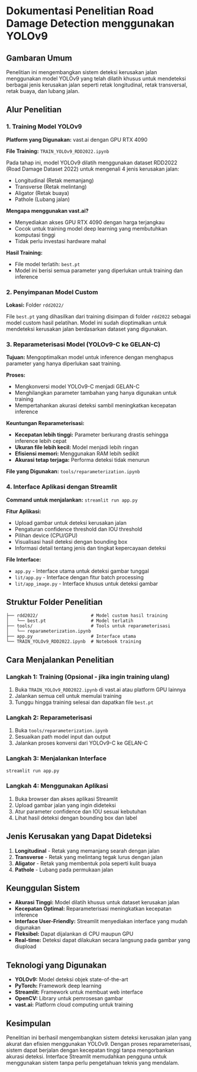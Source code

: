 # Dokumentasi Penelitian Road Damage Detection menggunakan YOLOv9

## Gambaran Umum

Penelitian ini mengembangkan sistem deteksi kerusakan jalan menggunakan model YOLOv9 yang telah dilatih khusus untuk mendeteksi berbagai jenis kerusakan jalan seperti retak longitudinal, retak transversal, retak buaya, dan lubang jalan.

## Alur Penelitian

### 1. Training Model YOLOv9

**Platform yang Digunakan:** vast.ai dengan GPU RTX 4090

**File Training:** `TRAIN_YOLOv9_RDD2022.ipynb`

Pada tahap ini, model YOLOv9 dilatih menggunakan dataset RDD2022 (Road Damage Dataset 2022) untuk mengenali 4 jenis kerusakan jalan:
- Longitudinal (Retak memanjang)
- Transverse (Retak melintang) 
- Aligator (Retak buaya)
- Pathole (Lubang jalan)

**Mengapa menggunakan vast.ai?**
- Menyediakan akses GPU RTX 4090 dengan harga terjangkau
- Cocok untuk training model deep learning yang membutuhkan komputasi tinggi
- Tidak perlu investasi hardware mahal

**Hasil Training:**
- File model terlatih: `best.pt`
- Model ini berisi semua parameter yang diperlukan untuk training dan inference

### 2. Penyimpanan Model Custom

**Lokasi:** Folder `rdd2022/`

File `best.pt` yang dihasilkan dari training disimpan di folder `rdd2022` sebagai model custom hasil pelatihan. Model ini sudah dioptimalkan untuk mendeteksi kerusakan jalan berdasarkan dataset yang digunakan.

### 3. Reparameterisasi Model (YOLOv9-C ke GELAN-C)

**Tujuan:** Mengoptimalkan model untuk inference dengan menghapus parameter yang hanya diperlukan saat training.

**Proses:**
- Mengkonversi model YOLOv9-C menjadi GELAN-C
- Menghilangkan parameter tambahan yang hanya digunakan untuk training
- Mempertahankan akurasi deteksi sambil meningkatkan kecepatan inference

**Keuntungan Reparameterisasi:**
- **Kecepatan lebih tinggi:** Parameter berkurang drastis sehingga inference lebih cepat
- **Ukuran file lebih kecil:** Model menjadi lebih ringan
- **Efisiensi memori:** Menggunakan RAM lebih sedikit
- **Akurasi tetap terjaga:** Performa deteksi tidak menurun

**File yang Digunakan:** `tools/reparameterization.ipynb`

### 4. Interface Aplikasi dengan Streamlit

**Command untuk menjalankan:** `streamlit run app.py`

**Fitur Aplikasi:**
- Upload gambar untuk deteksi kerusakan jalan
- Pengaturan confidence threshold dan IOU threshold
- Pilihan device (CPU/GPU)
- Visualisasi hasil deteksi dengan bounding box
- Informasi detail tentang jenis dan tingkat kepercayaan deteksi

**File Interface:**
- `app.py` - Interface utama untuk deteksi gambar tunggal
- `lit/app.py` - Interface dengan fitur batch processing
- `lit/app_image.py` - Interface khusus untuk deteksi gambar

## Struktur Folder Penelitian

```
├── rdd2022/                    # Model custom hasil training
│   └── best.pt                 # Model terlatih
├── tools/                      # Tools untuk reparameterisasi
│   └── reparameterization.ipynb
├── app.py                      # Interface utama
└── TRAIN_YOLOv9_RDD2022.ipynb  # Notebook training
```

## Cara Menjalankan Penelitian

### Langkah 1: Training (Opsional - jika ingin training ulang)
1. Buka `TRAIN_YOLOv9_RDD2022.ipynb` di vast.ai atau platform GPU lainnya
2. Jalankan semua cell untuk memulai training
3. Tunggu hingga training selesai dan dapatkan file `best.pt`

### Langkah 2: Reparameterisasi
1. Buka `tools/reparameterization.ipynb`
2. Sesuaikan path model input dan output
3. Jalankan proses konversi dari YOLOv9-C ke GELAN-C

### Langkah 3: Menjalankan Interface
```bash
streamlit run app.py
```

### Langkah 4: Menggunakan Aplikasi
1. Buka browser dan akses aplikasi Streamlit
2. Upload gambar jalan yang ingin dideteksi
3. Atur parameter confidence dan IOU sesuai kebutuhan
4. Lihat hasil deteksi dengan bounding box dan label

## Jenis Kerusakan yang Dapat Dideteksi

1. **Longitudinal** - Retak yang memanjang searah dengan jalan
2. **Transverse** - Retak yang melintang tegak lurus dengan jalan  
3. **Aligator** - Retak yang membentuk pola seperti kulit buaya
4. **Pathole** - Lubang pada permukaan jalan

## Keunggulan Sistem

- **Akurasi Tinggi:** Model dilatih khusus untuk dataset kerusakan jalan
- **Kecepatan Optimal:** Reparameterisasi meningkatkan kecepatan inference
- **Interface User-Friendly:** Streamlit menyediakan interface yang mudah digunakan
- **Fleksibel:** Dapat dijalankan di CPU maupun GPU
- **Real-time:** Deteksi dapat dilakukan secara langsung pada gambar yang diupload

## Teknologi yang Digunakan

- **YOLOv9:** Model deteksi objek state-of-the-art
- **PyTorch:** Framework deep learning
- **Streamlit:** Framework untuk membuat web interface
- **OpenCV:** Library untuk pemrosesan gambar
- **vast.ai:** Platform cloud computing untuk training

## Kesimpulan

Penelitian ini berhasil mengembangkan sistem deteksi kerusakan jalan yang akurat dan efisien menggunakan YOLOv9. Dengan proses reparameterisasi, sistem dapat berjalan dengan kecepatan tinggi tanpa mengorbankan akurasi deteksi. Interface Streamlit memudahkan pengguna untuk menggunakan sistem tanpa perlu pengetahuan teknis yang mendalam.